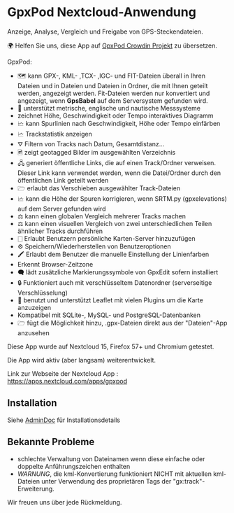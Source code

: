 # GpxPod Nextcloud-Anwendung

Anzeige, Analyse, Vergleich und Freigabe von GPS-Steckendateien.

🌍 Helfen Sie uns, diese App auf [GpxPod Crowdin Projekt](https://crowdin.com/project/gpxpod) zu übersetzen.

GpxPod:

* 🗺 kann GPX-, KML- ,TCX- ,IGC- und FIT-Dateien überall in Ihren Dateien und in Dateien und Dateien in Ordner, die mit Ihnen geteilt werden, angezeigt werden. Fit-Dateien werden nur konvertiert und angezeigt, wenn **GpsBabel** auf dem Serversystem gefunden wird.
* 📏 unterstützt metrische, englische und nautische Messsysteme
* zeichnet Höhe, Geschwindigkeit oder Tempo interaktives Diagramm
* 🗠 kann Spurlinien nach Geschwindigkeit, Höhe oder Tempo einfärben
* 🗠 Trackstatistik anzeigen
* ⛛ Filtern von Tracks nach Datum, Gesamtdistanz...
* 🖻 zeigt geotagged Bilder im ausgewählten Verzeichnis
* 🖧 generiert öffentliche Links, die auf einen Track/Ordner verweisen. Dieser Link kann verwendet werden, wenn die Datei/Ordner durch den öffentlichen Link geteilt werden
* 🗁 erlaubt das Verschieben ausgewählter Track-Dateien
* 🗠 kann die Höhe der Spuren korrigieren, wenn SRTM.py (gpxelevations) auf dem Server gefunden wird
* ⚖ kann einen globalen Vergleich mehrerer Tracks machen
* ⚖ kann einen visuellen Vergleich von zwei unterschiedlichen Teilen ähnlicher Tracks durchführen
* 🀆 Erlaubt Benutzern persönliche Karten-Server hinzuzufügen
* ⚙ Speichern/Wiederherstellen von Benutzeroptionen
* 🖍 Erlaubt dem Benutzer die manuelle Einstellung der Linienfarben
* Erkennt Browser-Zeitzone
* 🗬 lädt zusätzliche Markierungssymbole von GpxEdit sofern installiert
* 🔒 Funktioniert auch mit verschlüsseltem Datenordner (serverseitige Verschlüsselung)
* 🍂 benutzt und unterstützt Leaflet mit vielen Plugins um die Karte anzuzeigen
* Kompatibel mit SQLite-, MySQL- und PostgreSQL-Datenbanken
* 🗁 fügt die Möglichkeit hinzu, .gpx-Dateien direkt aus der "Dateien"-App anzusehen

Diese App wurde auf Nextcloud 15, Firefox 57+ und Chromium getestet.

Die App wird aktiv (aber langsam) weiterentwickelt.

Link zur Webseite der Nextcloud App : https://apps.nextcloud.com/apps/gpxpod

## Installation

Siehe [AdminDoc](https://gitlab.com/eneiluj/gpxpod-oc/wikis/admindoc) für Installationsdetails

## Bekannte Probleme

* schlechte Verwaltung von Dateinamen wenn diese einfache oder doppelte Anführungszeichen enthalten
* *WARNUNG*, die kml-Konvertierung funktioniert NICHT mit aktuellen kml-Dateien unter Verwendung des proprietären Tags der "gx:track"-Erweiterung.

Wir freuen uns über jede Rückmeldung.
